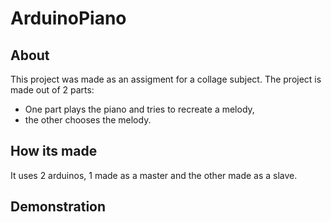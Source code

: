# ArduinoPiano
## About
This project was made as an assigment for a collage subject.
The project is made out of 2 parts:
- One part plays the piano and tries to recreate a melody,
- the other chooses the melody.
## How its made
It uses 2 arduinos, 1 made as a master and the other made as a slave.

## Demonstration

